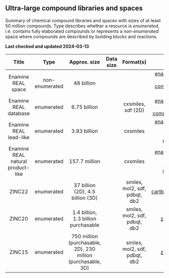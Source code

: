 ## Ultra-large compound libraries and spaces

Summary of chemical compound libraries and spaces with sizes of at least 50 million compounds. Type describes whether a resource is *enumerated*, i.e. contains fully elaborated compounds or represents a *non-enumerated* space
where compounds are described by building blocks and reactions.

**Last checked and updated 2024-03-13**

|Title|Type|Approx. size|Data size| Format(s)|URL|Reference DOI(s)|
|:--:|:--:|:--:|:--:|:--:|:--:|:--:|
|Enamine REAL space | non-enumerated | 48 billion | | |[enamine.net/compound-collections/real-compounds/real-space-navigator](https://enamine.net/compound-collections/real-compounds/real-space-navigator)||
|Enamine REAL database | enumerated | 6.75 billion | | cxsmiles, sdf (2D) |[enamine.net/compound-collections/real-compounds/real-database](https://enamine.net/compound-collections/real-compounds/real-database)||
|Enamine REAL lead-like | enumerated | 3.93 billion | | cxsmiles |[enamine.net/compound-collections/real-compounds/real-database-subsets](https://enamine.net/compound-collections/real-compounds/real-database-subsets)||
|Enamine REAL natural product-like | enumerated | 157.7 million | | cxsmiles |[enamine.net/compound-collections/real-compounds/real-database-subsets](https://enamine.net/compound-collections/real-compounds/real-database-subsets)|| 
|ZINC22| enumerated | 37 billion (2D), 4.5 billion (3D)|  |smiles, mol2, sdf, pdbqt, db2 |[cartblanche22.docking.org/](https://cartblanche22.docking.org/)|[DOI 10.1021/acs.jcim.2c01253](https://doi.org/10.1021/acs.jcim.2c01253)|
|ZINC20| enumerated | 1.4 billion, 1.3 billion purchasable |  |smiles, mol2, sdf, pdbqt, db2 |[zinc20.docking.org/](https://zinc20.docking.org/)|[DOI 10.1021/acs.jcim.0c00675](https://doi.org/10.1021/acs.jcim.0c00675)|
|ZINC15| enumerated | 750 million (purchasable, 2D), 230 million (purchasable, 3D) |  |smiles, mol2, sdf, pdbqt, db2 |[zinc15.docking.org/](https://zinc15.docking.org/)|[DOI 10.1021/acs.jcim.5b00559](https://doi.org/10.1021/acs.jcim.5b00559)|
